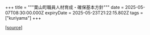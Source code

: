 +++
title = """栗山町職員人材育成・確保基本方針"""
date = 2025-05-07T08:30:00.000Z
expiryDate = 2025-05-23T21:22:15.802Z
tags = ["kuriyama"]
+++


[[source]](https://www.town.kuriyama.hokkaido.jp/soshiki/27/31708.html)
